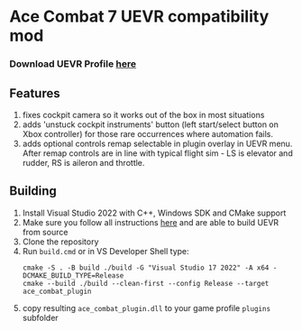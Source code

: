 # Ace Combat 7 UEVR compatibility mod

### Download UEVR Profile [here](https://github.com/keton/ace-combat-uevr/releases/latest)

## Features
1. fixes cockpit camera so it works out of the box in most situations
1. adds 'unstuck cockpit instruments' button (left start/select button on Xbox controller) for those rare occurrences where automation fails.
1. adds optional controls remap selectable in plugin overlay in UEVR menu. After remap controls are in line with typical flight sim - LS is elevator and rudder, RS is aileron and throttle.

## Building

1. Install Visual Studio 2022 with C++, Windows SDK and CMake support
1. Make sure you follow all instructions [here](https://github.com/praydog/UEVR/blob/master/COMPILING.md) and are able to build UEVR from source
1. Clone the repository
1. Run `build.cmd` or in VS Developer Shell type:
	```shell
	cmake -S . -B build ./build -G "Visual Studio 17 2022" -A x64 -DCMAKE_BUILD_TYPE=Release
	cmake --build ./build --clean-first --config Release --target ace_combat_plugin
	```
1. copy resulting `ace_combat_plugin.dll` to your game profile `plugins` subfolder
